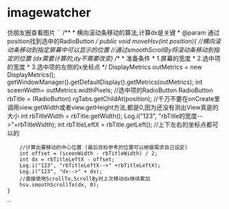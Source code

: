 # imagewatcher
仿朋友圈查看图片
``
   /**
	 * 横向滚动条移动的算法,计算dx是关键
	 * @param 通过position找到选中的RadioButton
	 */
	public void moveHsv(int position){
		//横向滚动条移动到指定屏幕中可以显示的位置
		//通过smoothScrollBy将滚动条移动到指定的位置 (dx需要计算的,dy不需要改变)
		/**
		 * 准备条件
		 * 1.屏幕的宽度
		 * 2.选中项的宽度
		 * 3.选中项的左侧的x坐标点
		 */
		DisplayMetrics outMetrics = new DisplayMetrics();
		getWindowManager().getDefaultDisplay().getMetrics(outMetrics);
		int sceenWidth= outMetrics.widthPixels;
		//选中项的RadioButton
		RadioButton rbTitle = (RadioButton) rgTabs.getChildAt(position);
		//千万不要在onCreate里调用view.getWidth或者view.getHeight方法,都是0,因为还没有测出View真是的大小
		int rbTitleWidth = rbTitle.getWidth();
		Log.i("123", "rbTitle的宽度-->"+rbTitleWidth);
		int rbTitleLeftX = rbTitle.getLeft();  //上下左右的坐标点都可以的
		
		//计算出要移动的中心位置 (最后目标参考的位置可以根据需求自己设定)
		int offset = (sceenWidth - rbTitleWidth) / 2;
		int dx = rbTitleLeftX - offset;
		Log.i("123", "rbTitleLeftX-->" +rbTitleLeftX);
		Log.i("123", "dx-->" + dx);
		//直接使用ScrollTo,ScrollBy对上次移动dx继续累加
		hsv.smoothScrollTo(dx, 0);
	}
``	
